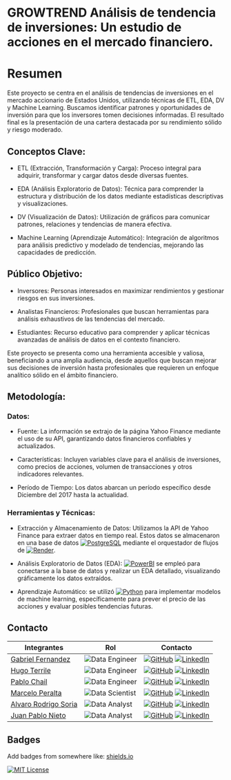 # GROWTREND Análisis de tendencia de inversiones: Un estudio de acciones en el mercado financiero.

# Resumen

Este proyecto se centra en el análisis de tendencias de inversiones en el mercado accionario de Estados Unidos, utilizando técnicas de ETL, EDA, DV y Machine Learning. Buscamos identificar patrones y oportunidades de inversión para que los inversores tomen decisiones informadas. El resultado final es la presentación de una cartera destacada por su rendimiento sólido y riesgo moderado.

## Conceptos Clave:

- ETL (Extracción, Transformación y Carga): Proceso integral para adquirir, transformar y cargar datos desde diversas fuentes.

- EDA (Análisis Exploratorio de Datos): Técnica para comprender la estructura y distribución de los datos mediante estadísticas descriptivas y visualizaciones.

- DV (Visualización de Datos): Utilización de gráficos para comunicar patrones, relaciones y tendencias de manera efectiva.

- Machine Learning (Aprendizaje Automático): Integración de algoritmos para análisis predictivo y modelado de tendencias, mejorando las capacidades de predicción.

## Público Objetivo:

- Inversores: Personas interesados en maximizar rendimientos y gestionar riesgos en sus inversiones.

- Analistas Financieros: Profesionales que buscan herramientas para análisis exhaustivos de las tendencias del mercado.

- Estudiantes: Recurso educativo para comprender y aplicar técnicas avanzadas de análisis de datos en el contexto financiero.

Este proyecto se presenta como una herramienta accesible y valiosa, beneficiando a una amplia audiencia, desde aquellos que buscan mejorar sus decisiones de inversión hasta profesionales que requieren un enfoque analítico sólido en el ámbito financiero.

## Metodología:

### Datos:

- Fuente: La información se extrajo de la página Yahoo Finance mediante el uso de su API, garantizando datos financieros confiables y actualizados.

- Características: Incluyen variables clave para el análisis de inversiones, como precios de acciones, volumen de transacciones y otros indicadores relevantes.

- Período de Tiempo: Los datos abarcan un período específico desde Diciembre del 2017 hasta la actualidad.

### Herramientas y Técnicas:

- Extracción y Almacenamiento de Datos: Utilizamos la API de Yahoo Finance para extraer datos en tiempo real. Estos datos se almacenaron en una base de datos [![PostgreSQL](https://img.shields.io/badge/PostgreSQL-316192?style=for-the-badge&logo=postgresql&logoColor=white)](https://www.postgresql.org/) mediante el orquestador de flujos de [![Render](https://img.shields.io/badge/Render-black?style=for-the-badge)](https://render.com/).

- Análisis Exploratorio de Datos (EDA): [![PowerBI](https://img.shields.io/badge/PowerBI-F2C811?style=for-the-badge&logo=Power%20BI&logoColor=white)](https://powerbi.microsoft.com/es-es/desktop/) se empleó para conectarse a la base de datos y realizar un EDA detallado, visualizando gráficamente los datos extraídos.

- Aprendizaje Automático: se utilizó [![Python](https://img.shields.io/badge/Python-FFD43B?style=for-the-badge&logo=python&logoColor=blue)](https://www.python.org/) para implementar modelos de machine learning, específicamente para prever el precio de las acciones y evaluar posibles tendencias futuras.

## Contacto

| Integrantes | Rol | Contacto
|------------|------------|------------|
| [Gabriel Fernandez](https://github.com/gabfer1896) | ![Data Engineer](https://img.shields.io/badge/Data%20Engineer-black?style=for-the-badge&color=%2384b6f4) | [![GitHub](https://img.shields.io/badge/GitHub-100000?style=for-the-badge&logo=github&logoColor=white)](https://github.com/gabfer1896) [![LinkedIn](https://img.shields.io/badge/LinkedIn-0077B5?style=for-the-badge&logo=linkedin&logoColor=white)]()
| [Hugo Terrile](https://github.com/hterril) | ![Data Engineer](https://img.shields.io/badge/Data%20Engineer-black?style=for-the-badge&color=%2384b6f4) | [![GitHub](https://img.shields.io/badge/GitHub-100000?style=for-the-badge&logo=github&logoColor=white)](https://github.com/hterril) [![LinkedIn](https://img.shields.io/badge/LinkedIn-0077B5?style=for-the-badge&logo=linkedin&logoColor=white)]()
| [Pablo Chail](https://github.com/Pablochail) | ![Data Engineer](https://img.shields.io/badge/Data%20Engineer-black?style=for-the-badge&color=%2384b6f4) | [![GitHub](https://img.shields.io/badge/GitHub-100000?style=for-the-badge&logo=github&logoColor=white)](https://github.com/Pablochail) [![LinkedIn](https://img.shields.io/badge/LinkedIn-0077B5?style=for-the-badge&logo=linkedin&logoColor=white)]()
| [Marcelo Peralta](https://github.com/Tato2013) | ![Data Scientist](https://img.shields.io/badge/Data%20Scientist-black?style=for-the-badge&color=%2377dd77) | [![GitHub](https://img.shields.io/badge/GitHub-100000?style=for-the-badge&logo=github&logoColor=white)](https://github.com/Tato2013) [![LinkedIn](https://img.shields.io/badge/LinkedIn-0077B5?style=for-the-badge&logo=linkedin&logoColor=white)]()
| [Alvaro Rodrigo Soria](https://github.com/Alvarosc90) | ![Data Analyst](https://img.shields.io/badge/Data%20Analyst-black?style=for-the-badge&color=%23fdfd96) | [![GitHub](https://img.shields.io/badge/GitHub-100000?style=for-the-badge&logo=github&logoColor=white)](https://github.com/Alvarosc90) [![LinkedIn](https://img.shields.io/badge/LinkedIn-0077B5?style=for-the-badge&logo=linkedin&logoColor=white)]()
| [Juan Pablo Nieto](https://github.com/JuanPabloNieto24) | ![Data Analyst](https://img.shields.io/badge/Data%20Analyst-black?style=for-the-badge&color=%23fdfd96) | [![GitHub](https://img.shields.io/badge/GitHub-100000?style=for-the-badge&logo=github&logoColor=white)](https://github.com/JuanPabloNieto24) [![LinkedIn](https://img.shields.io/badge/LinkedIn-0077B5?style=for-the-badge&logo=linkedin&logoColor=white)](https://www.linkedin.com/in/juan-pablo-nieto-perfil/)

## Badges

Add badges from somewhere like: [shields.io](https://shields.io/)

[![MIT License](https://img.shields.io/badge/License-MIT-green.svg)](https://choosealicense.com)
